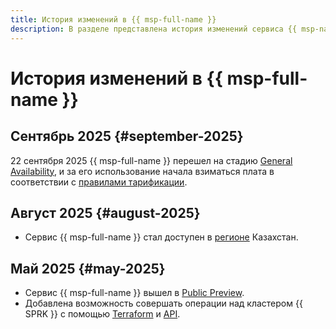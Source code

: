 ```yaml
---
title: История изменений в {{ msp-full-name }}
description: В разделе представлена история изменений сервиса {{ msp-name }}.
---
```


# История изменений в {{ msp-full-name }}

## Сентябрь 2025 {#september-2025}

22 сентября 2025 {{ msp-full-name }} перешел на стадию [General Availability](../overview/concepts/launch-stages.md), и за его использование начала взиматься плата в соответствии с [правилами тарификации](pricing.md).

## Август 2025 {#august-2025}

- Сервис {{ msp-full-name }} стал доступен в [регионе](../overview/concepts/region.md) Казахстан.

## Май 2025 {#may-2025}

- Сервис {{ msp-full-name }} вышел в [Public Preview](../overview/concepts/launch-stages.md).
- Добавлена возможность совершать операции над кластером {{ SPRK }} с помощью [Terraform](tf-ref.md) и [API](api-ref/authentication.md).
